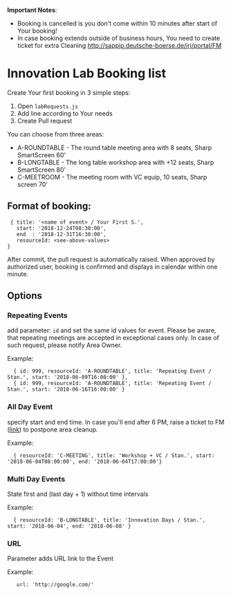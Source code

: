 **Important Notes**:

- Booking is cancelled is you don't come within 10 minutes after start of Your booking! 
- In case booking extends outside of business hours, You need to create ticket for extra Cleaning http://sappip.deutsche-boerse.de/irj/portal/FM



# Innovation Lab Booking list

Create Your first booking in 3 simple steps:
  1. Open ```labRequests.js```
  2. Add line according to Your needs
  3. Create Pull request

You can choose from three areas:
 - A-ROUNDTABLE - The round table meeting area with 8 seats, Sharp SmartScreen 60'
 - B-LONGTABLE  - The long table workshop area with +12 seats, Sharp SmartScreen 80'
 - C-MEETROOM   - The meeting room with VC equip, 10 seats, Sharp screen 70'

## Format of booking:

```
 { title: '<name of event> / Your First S.', 
   start: '2018-12-24T08:30:00',  
   end  : '2018-12-31T16:30:00', 
   resourceId: <see-above-values>
} 
```
After commit, the pull request is automatically raised. When approved by authorized user, booking is confirmed and displays in calendar within one minute.

## Options

### Repeating Events
add parameter: ```id``` and set the same id values for event. Please be aware, that repeating meetings are accepted in exceptional cases only. In case of such request, please notify Area Owner.

Example:
```
  { id: 999, resourceId: 'A-ROUNDTABLE', title: 'Repeating Event / Stan.', start: '2018-06-09T16:00:00' },
  { id: 999, resourceId: 'A-ROUNDTABLE', title: 'Repeating Event / Stan.', start: '2018-06-16T16:00:00' }
``` 

### All Day Event
specify start and end time. In case you'll end after 6 PM, raise a ticket to FM ([link](http://sappip.deutsche-boerse.de/irj/portal/FM)) to postpone area cleanup. 

Example:
```
  { resourceId: 'C-MEETING', title: 'Workshop + VC / Stan.', start: '2018-06-04T08:00:00', end: '2018-06-04T17:00:00'}
```


### Multi Day Events
State first and (last day + 1) without time intervals

Example:
```
  { resourceId: 'B-LONGTABLE', title: 'Innovation Days / Stan.', start: '2018-06-04', end: '2018-06-08' }
```


### URL
Parameter adds URL link to the Event

Example:
```
   url: 'http://google.com/' 
```  
